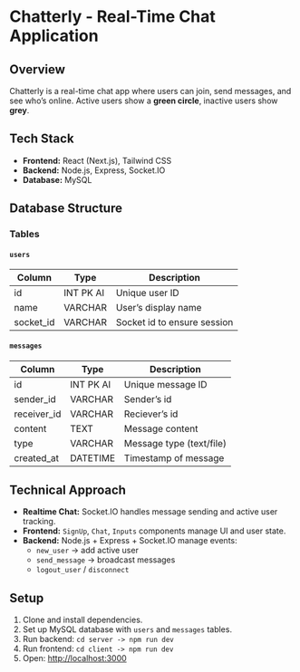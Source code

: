 # Chatterly - Real-Time Chat Application

## Overview
Chatterly is a real-time chat app where users can join, send messages, and see who’s online. Active users show a **green circle**, inactive users show **grey**.

## Tech Stack
- **Frontend:** React (Next.js), Tailwind CSS  
- **Backend:** Node.js, Express, Socket.IO  
- **Database:** MySQL  

## Database Structure

### Tables

#### `users`
| Column      | Type        | Description                     |
|------------|------------|---------------------------------|
| id         | INT PK AI  | Unique user ID                  |
| name       | VARCHAR    | User’s display name             |
| socket_id  | VARCHAR    | Socket id to ensure session     |

#### `messages`
| Column      | Type       | Description                     |
|------------|-----------|---------------------------------|
| id         | INT PK AI | Unique message ID               |
| sender_id  | VARCHAR   | Sender’s id                     |
| receiver_id| VARCHAR   | Reciever’s id                   |
| content    | TEXT      | Message content                 |
| type       | VARCHAR   | Message type (text/file)        |
| created_at | DATETIME  | Timestamp of message            |

## Technical Approach
- **Realtime Chat:** Socket.IO handles message sending and active user tracking.    
- **Frontend:** `SignUp`, `Chat`, `Inputs` components manage UI and user state.  
- **Backend:** Node.js + Express + Socket.IO manage events:  
  - `new_user` → add active user  
  - `send_message` → broadcast messages  
  - `logout_user` / `disconnect` 

## Setup
1. Clone and install dependencies.  
2. Set up MySQL database with `users` and `messages` tables.  
3. Run backend: `cd server -> npm run dev`  
4. Run frontend: `cd client -> npm run dev`  
5. Open: [http://localhost:3000](http://localhost:3000)
